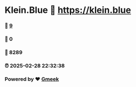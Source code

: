 # Klein.Blue :link: https://klein.blue 
### :page_facing_up: [9](https://klein.blue/tag.html) 
### :speech_balloon: 0 
### :hibiscus: 8289 
### :alarm_clock: 2025-02-28 22:32:38 
### Powered by :heart: [Gmeek](https://github.com/Meekdai/Gmeek)
